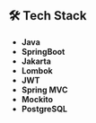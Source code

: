 ## 🛠️ Tech Stack

- **Java**
- **SpringBoot**
- **Jakarta**
- **Lombok**
- **JWT**
- **Spring MVC**
- **Mockito**
- **PostgreSQL**
